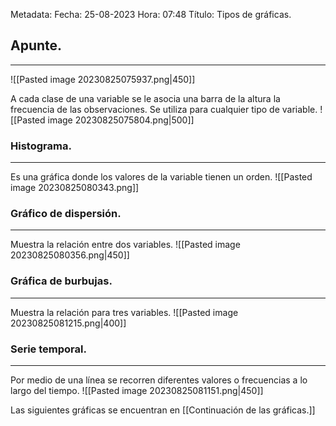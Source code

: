 Metadata:
Fecha: 25-08-2023
Hora: 07:48
Título: Tipos de gráficas.

## Apunte.
---

![[Pasted image 20230825075937.png|450]]

A cada clase de una variable se le asocia una barra de la altura la frecuencia de las observaciones. Se utiliza para cualquier tipo de variable.
![[Pasted image 20230825075804.png|500]]

### Histograma.
---
Es una gráfica donde los valores de la variable tienen un orden.
![[Pasted image 20230825080343.png]]


### Gráfico de dispersión.
---
Muestra la relación entre dos variables.
![[Pasted image 20230825080356.png|450]]


### Gráfica de burbujas.
---
Muestra la relación para tres variables.
![[Pasted image 20230825081215.png|400]]


### Serie temporal.
---
Por medio de una línea se recorren diferentes valores o frecuencias a lo largo del tiempo.
![[Pasted image 20230825081151.png|450]]


Las siguientes gráficas se encuentran en [[Continuación de las gráficas.]]
